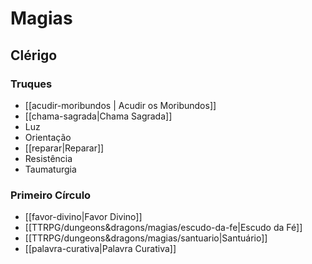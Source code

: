 # Magias

## Clérigo
### Truques

- [[acudir-moribundos | Acudir os Moribundos]]
- [[chama-sagrada|Chama Sagrada]]
- Luz
- Orientação
- [[reparar|Reparar]]
- Resistência
- Taumaturgia

### Primeiro Círculo

- [[favor-divino|Favor Divino]]
- [[TTRPG/dungeons&dragons/magias/escudo-da-fe|Escudo da Fé]]
- [[TTRPG/dungeons&dragons/magias/santuario|Santuário]]
- [[palavra-curativa|Palavra Curativa]]